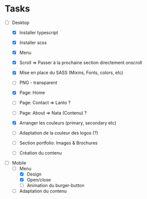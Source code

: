 # Tasks

- [ ] Desktop
  - [x] Installer typescript
  - [x] Installer scss
  - [x] Menu
  - [x] Scroll => Passer à la prochaine section directement onscroll
  - [x] Mise en place du SASS (Mixins, Fonts, colors, etc)
  - [ ] PNG - transparent
  - [x] Page: Home
  - [ ] Page: Contact => Lanto ?
  - [ ] Page: About => Nata (Contenu) ?
  - [x] Arranger les couleurs (primary, secondary etc)
  - [ ] Adaptation de la couleur des logos (?)
  
  - [ ] Section portfolio: Images & Brochures
  - [ ] Création du contenu

- [ ] Mobile
  - [ ] Menu
    - [x] Design
    - [x] Open/close
    - [ ] Animation du burger-button
  - [ ] Adaptation du contenu

